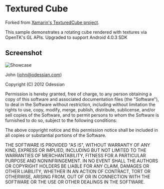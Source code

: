 Textured Cube
=======================

Forked from [Xamarin's TexturedCube project](https://github.com/xamarin/monodroid-samples/tree/master/TexturedCube).

This sample demonstrates a rotating cube rendered with textures via OpenTK's GL APIs.  Upgraded to support Android 4.0.3 SDK

Screenshot
-----------------------
![Showcase](https://github.com/odessian/TexturedCube/raw/master/docs/screenshots/galaxy/device_marketing.png)

John (john@odessian.com)

Copyright (C) 2012 Odessian

Permission is hereby granted, free of charge, to any person obtaining a copy of this software and associated documentation files (the "Software"), to deal in the Software without restriction, including without limitation the rights to use, copy, modify, merge, publish, distribute, sublicense, and/or sell copies of the Software, and to permit persons to whom the Software is furnished to do so, subject to the following conditions:

The above copyright notice and this permission notice shall be included in all copies or substantial portions of the Software.

THE SOFTWARE IS PROVIDED "AS IS", WITHOUT WARRANTY OF ANY KIND, EXPRESS OR IMPLIED, INCLUDING BUT NOT LIMITED TO THE WARRANTIES OF MERCHANTABILITY, FITNESS FOR A PARTICULAR PURPOSE AND NONINFRINGEMENT. IN NO EVENT SHALL THE AUTHORS OR COPYRIGHT HOLDERS BE LIABLE FOR ANY CLAIM, DAMAGES OR OTHER LIABILITY, WHETHER IN AN ACTION OF CONTRACT, TORT OR OTHERWISE, ARISING FROM, OUT OF OR IN CONNECTION WITH THE SOFTWARE OR THE USE OR OTHER DEALINGS IN THE SOFTWARE.
